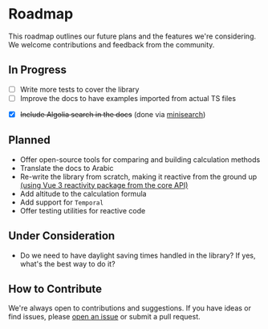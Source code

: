 <!-- - Prepare a repository for common files like contributing, code of conduct, license, etc. -->

# Roadmap

This roadmap outlines our future plans and the features we're considering. We welcome contributions and feedback from the community.

## In Progress

- [ ] Write more tests to cover the library
- [ ] Improve the docs to have examples imported from actual TS files
<!-- https://vitepress.dev/guide/markdown#import-code-snippets -->
- [x] ~~Include Algolia search in the docs~~ (done via [minisearch](https://github.com/lucaong/minisearch/))

## Planned

- Offer open-source tools for comparing and building calculation methods
- Translate the docs to Arabic <Badge type="tip" text="Help Needed" />
- Re-write the library from scratch, making it reactive from the ground up [(using Vue 3 reactivity package from the core API)](https://github.com/vuejs/core/tree/main/packages/reactivity) <Badge type="tip" text="^2.0.0" />
- Add altitude to the calculation formula <Badge type="tip" text="^2.0.0" />
- Add support for `Temporal` <Badge type="tip" text="^2.0.0" />
- Offer testing utilities for reactive code

## Under Consideration

- Do we need to have daylight saving times handled in the library? If yes, what's the best way to do it?

## How to Contribute

We're always open to contributions and suggestions. If you have ideas or find issues, please [open an issue](https://github.com/your-repo/issues/new/choose) or submit a pull request.
